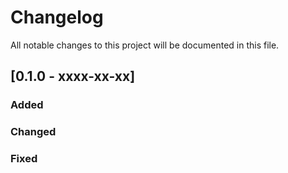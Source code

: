 # Changelog

All notable changes to this project will be documented in this file.

## [0.1.0 - xxxx-xx-xx]

### Added

### Changed

### Fixed
